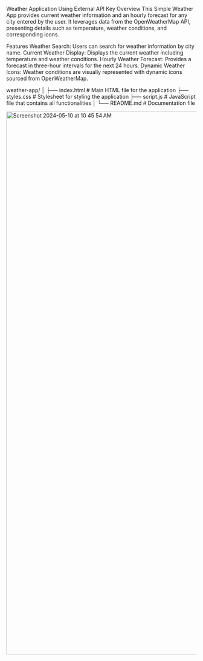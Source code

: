Weather Application Using External API Key
Overview
This Simple Weather App provides current weather information and an hourly forecast for any city entered by the user. It leverages data from the OpenWeatherMap API, presenting details such as temperature, weather conditions, and corresponding icons.

Features
Weather Search: Users can search for weather information by city name.
Current Weather Display: Displays the current weather including temperature and weather conditions.
Hourly Weather Forecast: Provides a forecast in three-hour intervals for the next 24 hours.
Dynamic Weather Icons: Weather conditions are visually represented with dynamic icons sourced from OpenWeatherMap.

weather-app/
│
├── index.html             # Main HTML file for the application
├── styles.css             # Stylesheet for styling the application
├── script.js              # JavaScript file that contains all functionalities
│
└── README.md              # Documentation file


<img width="1434" alt="Screenshot 2024-05-10 at 10 45 54 AM" src="https://github.com/Rahuljuturu/weather-app/assets/119720467/068eb75e-1f81-49fb-9343-005b90547450">


